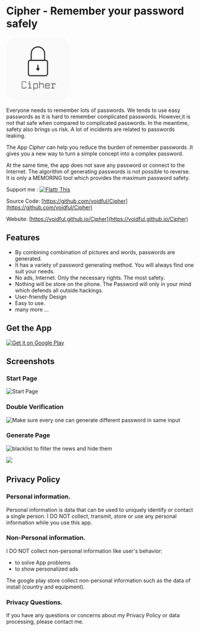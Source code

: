 # Cipher - Remember your password safely

<img src="img/Icon.png" alt="drawing" style="width: 170px;"/>

Everyone needs to remember lots of passwords. 
We tends to use easy passwords as it is hard to remember complicated passwords. 
However,it is not that safe when compared to complicated passwords. 
In the meantime, safety also brings us risk. A lot of incidents are related to passwords leaking.

The App *Cipher*  can help you reduce the burden of remember passwords .It gives you a new way to turn a simple concept into a complex password.

At the same time, the app does not save any password or connect to the Internet.
The algorithm of generating passwords is not possible to reverse.
It is only a MEMORING tool which provides the maximum password safety.

Support me : <a href="https://liberapay.com/voidful/donate" target="_blank">![Flattr This](https://liberapay.com/assets/widgets/donate.svg)</a>

Source Code: [https://github.com/voidful/Cipher](https://github.com/voidful/Cipher)

Website: [https://voidful.github.io/Cipher](https://voidful.github.io/Cipher)

## Features

- By combining combination of pictures and words, passwords are generated.
- It has a variety of password generating method. You will always find one suit your needs.
- No ads, Internet. Only the necessary rights. The most safety.
- Nothing will be store on the phone. The Password will only in your mind which defends all outside hackings.
- User-friendly Design 
- Easy to use.
- many more ...

## Get the App
<a href="https://play.google.com/store/apps/details?id=lamen.cipher" target="_blank">
<img src="https://play.google.com/intl/en_us/badges/images/generic/en-play-badge.png" alt="Get it on Google Play" height="90"/></a>

## Screenshots

### Start Page
![Start Page](https://lh3.googleusercontent.com/w34ywRoyWveZhpmjVqEPJDTGLPqTBXqqtUhjXd0tj-7LkCueN5AngknqmXcHU8jiCaop=w1914-h953-rw)

### Double Verification
![Make sure every one can generate different password in same input](https://lh3.googleusercontent.com/EzJlr6ToC7PbkYJXCAf7fwvEACU-vrSQWElaq5E5y28imgJgHedJpNcvf9bFvD9BAmM=w1914-h953-rw)

### Generate Page 
![blacklist to filter the news and hide them](https://lh3.googleusercontent.com/PGqplOtYvm8aKMNfrFI7KNDlfOXtBhPuhMC1JYZHNvCE7MxefooCHGVEHQkDnHK20MZE=w1914-h953-rw)

![](https://lh3.googleusercontent.com/apIvl8Rq2_W-VMrYzIndCk5zZ_ttV7Jcgldn9urN41AhyA7H_C4OuSV9dKcAMojiECs=w1914-h953-rw)


## Privacy Policy

### Personal information.

Personal information is data that can be used to uniquely identify or contact a single person. I DO NOT collect, transmit, store or use any personal information while you use this app.

### Non-Personal information.

I DO NOT collect non-personal information like user's behavior:

 -  to solve App problems
 -  to show personalized ads

The google play store collect non-personal information such as the data of install (country and equipment).

### Privacy Questions.

If you have any questions or concerns about my Privacy Policy or data processing, please contact me.